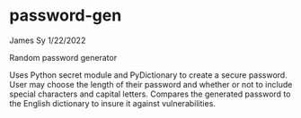# password-gen

James Sy
1/22/2022

Random password generator

Uses Python secret module and PyDictionary to create a secure password.
User may choose the length of their password and whether or not to include special characters and capital letters.
Compares the generated password to the English dictionary to insure it against vulnerabilities.

